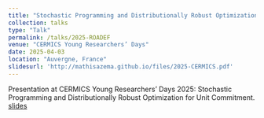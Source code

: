 ```yaml
---
title: "Stochastic Programming and Distributionally Robust Optimization for Unit Commitment"
collection: talks
type: "Talk"
permalink: /talks/2025-ROADEF
venue: "CERMICS Young Researchers’ Days"
date: 2025-04-03
location: "Auvergne, France"
slidesurl: 'http://mathisazema.github.io/files/2025-CERMICS.pdf'
---
```

Presentation at CERMICS Young Researchers’ Days 2025: Stochastic Programming and Distributionally Robust Optimization for Unit Commitment.
[slides](../files/2025-CERMICS.pdf)